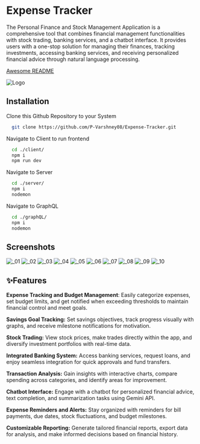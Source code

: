 
# Expense Tracker

The Personal Finance and Stock Management Application is a comprehensive tool that combines financial management functionalities with stock trading, banking services, and a chatbot interface. It provides users with a one-stop solution for managing their finances, tracking investments, accessing banking services, and receiving personalized financial advice through natural language processing.


[Awesome README](https://github.com/matiassingers/awesome-readme)


![Logo](https://socialify.git.ci/P-Varshney08/Expense-Tracker/image?font=Rokkitt&language=1&name=1&owner=1&pattern=Floating%20Cogs&stargazers=1&theme=Dark)




## Installation

Clone this Github Repository to your System

```bash
  git clone https://github.com/P-Varshney08/Expense-Tracker.git
```
Navigate to Client to run frontend
```bash
  cd ./client/
  npm i
  npm run dev
```

Navigate to Server
```bash
  cd ./server/
  npm i
  nodemon
```

Navigate to GraphQL
```bash
  cd ./graphQL/
  npm i
  nodemon
```
## Screenshots


![_01](https://github.com/P-Varshney08/Expense-Tracker/assets/98008826/dac90195-17f5-40e7-b71c-526cf61599f9)
![_02](https://github.com/P-Varshney08/Expense-Tracker/assets/98008826/f6e1d0c0-c0f2-48f0-a6d9-8d5aa1332d3e)
![_03](https://github.com/P-Varshney08/Expense-Tracker/assets/98008826/2c6266fa-a6e1-4101-b544-145dcc2324ed)
![_04](https://github.com/P-Varshney08/Expense-Tracker/assets/98008826/1d4cfab0-5b01-4d22-9083-8ac989b15c98)
![_05](https://github.com/P-Varshney08/Expense-Tracker/assets/98008826/05d50c6e-e1b3-4f3a-ad56-79645f2e347b)
![_06](https://github.com/P-Varshney08/Expense-Tracker/assets/98008826/70c582b2-2be8-4f4a-93f1-059f0385d512)
![_07](https://github.com/P-Varshney08/Expense-Tracker/assets/98008826/0e495096-0d3e-4156-9685-9ee31be3b6fe)
![_08](https://github.com/P-Varshney08/Expense-Tracker/assets/98008826/40ac8b2b-c8b1-4bcc-9e03-c91e3d15308c)
![_09](https://github.com/P-Varshney08/Expense-Tracker/assets/98008826/b615308f-a169-4960-bd2d-250fddb80b87)
![_10](https://github.com/P-Varshney08/Expense-Tracker/assets/98008826/82b089ae-e76e-4a14-b8a8-044ad10af3ed)


## ✨Features

**Expense Tracking and Budget Management**: Easily categorize expenses, set budget limits, and get notified when exceeding thresholds to maintain financial control and meet goals.

**Savings Goal Tracking:** Set savings objectives, track progress visually with graphs, and receive milestone notifications for motivation.

**Stock Trading:** View stock prices, make trades directly within the app, and diversify investment portfolios with real-time data.

**Integrated Banking System:** Access banking services, request loans, and enjoy seamless integration for quick approvals and fund transfers.

**Transaction Analysis:** Gain insights with interactive charts, compare spending across categories, and identify areas for improvement.

**Chatbot Interface:** Engage with a chatbot for personalized financial advice, text completion, and summarization tasks using Gemini API.

**Expense Reminders and Alerts:** Stay organized with reminders for bill payments, due dates, stock fluctuations, and budget milestones.

**Customizable Reporting:** Generate tailored financial reports, export data for analysis, and make informed decisions based on financial history.
